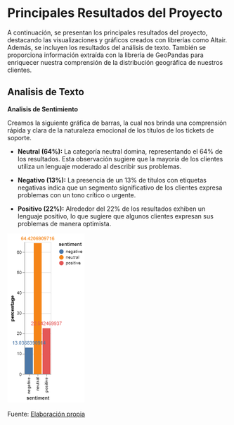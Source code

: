 # Principales Resultados del Proyecto

A continuación, se presentan los principales resultados del proyecto, destacando las visualizaciones y gráficos creados con librerías como Altair. Además, se incluyen los resultados del análisis de texto. También se proporciona información extraída con la librería de GeoPandas para enriquecer nuestra comprensión de la distribución geográfica de nuestros clientes.

## Analisis de Texto

**Analisis de Sentimiento**

Creamos la siguiente gráfica de barras, la cual nos brinda una comprensión rápida y clara de la naturaleza emocional de los títulos de los tickets de soporte.



- **Neutral (64%):** La categoría neutral domina, representando el 64% de los resultados. Esta observación sugiere que la mayoría de los clientes utiliza un lenguaje moderado al describir sus problemas.

- **Negativo (13%):** La presencia de un 13% de títulos con etiquetas negativas indica que un segmento significativo de los clientes expresa problemas con un tono crítico o urgente.

- **Positivo (22%):** Alrededor del 22% de los resultados exhiben un lenguaje positivo, lo que sugiere que algunos clientes expresan sus problemas de manera optimista. 

![](https://github.com/GustMdz/Support_Ticket/blob/main/data/Images/Sentiment_bargraph.png)

Fuente: [Elaboración propia](https://github.com/GustMdz/Support_Ticket/blob/main/data/Images/Sentiment_bargraph.png)
